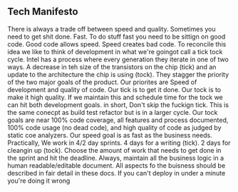 Tech Manifesto
--------------
There is always a trade off between speed and quality.  Sometimes you need to get shit done. Fast. To do stuff fast you need to be sittign on good code.  Good code allows speed.  Speed creates bad code.  To reconcile this idea we like to think of development in what we're goingot call a tick tock cycle.  Intel has a process where every generation they iterate in one of two ways.  A decrease in teh size of the transistors on the chip (tick) and an update to the architecture the chip is using (tock).  They stagger the priority of the two major goals of the product.  Our priorites are Speed of development and quality of code.  Our tick is to get it done.  Our tock is to make it high quality.  If we maintain this and schedule time for the tock we can hit both development goals.  in short, Don't skip the fuckign tick.  This is the same conecpt as build test refactor but is in a larger cycle.  Our tock goals are near 100% code coverage, all features and process documented, 100% code usage (no dead code), and high quality of code as judged by static coe analyzers.  Our speed goal is as fast as the business needs.
Practically,  We work in 4/2 day sprints. 4 days for a writing (tick).  2 days for cleangin up (tock).  Choose the amount of work that needs to get done in the sprint and hit the deadline.
Always, maintain all the business logic in a human readable/editable document.  All aspects fo the buisness should be described in fair detail in these docs.
If you can't deploy in under a minute you're doing it wrong